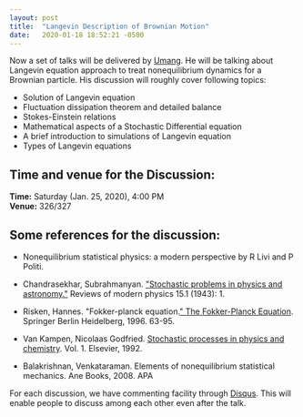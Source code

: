 ```yaml
---
layout: post
title:  "Langevin Description of Brownian Motion"
date:   2020-01-18 18:52:21 -0500
---
```

Now a set of talks will be delivered by [Umang](https://www.imsc.res.in/umang_dattani). He will be talking about Langevin equation approach to treat nonequilibrium dynamics for a Brownian particle. His discussion will roughly cover following topics: 

* Solution of Langevin equation
* Fluctuation dissipation theorem and detailed balance
* Stokes-Einstein relations
* Mathematical aspects of a Stochastic Differential equation
* A brief introduction to simulations of Langevin equation
* Types of Langevin equations

## Time and venue for the Discussion:
**Time:** Saturday (Jan. 25, 2020), 4:00 PM  
**Venue:** 326/327  

## Some references for the discussion:

* Nonequilibrium statistical physics: a modern perspective by R Livi and P Politi.

* Chandrasekhar, Subrahmanyan. ["Stochastic problems in physics and astronomy."](https://journals.aps.org/rmp/abstract/10.1103/RevModPhys.15.1) Reviews of modern physics 15.1 (1943): 1.

* Risken, Hannes. "Fokker-planck equation.[" The Fokker-Planck Equation](https://link.springer.com/chapter/10.1007/978-3-642-61544-3_4). Springer Berlin Heidelberg, 1996. 63-95.

* Van Kampen, Nicolaas Godfried. [Stochastic processes in physics and chemistry](https://books.google.co.in/books?hl=en&lr=&id=3e7XbMoJzmoC&oi=fnd&pg=PP2&dq=van+kampen+stochastic+processes+in+physics&ots=Ads9r_tdrO&sig=qm0CSshu6JUKsP9cHgkkVO_u-9g#v=onepage&q=van%20kampen%20stochastic%20processes%20in%20physics&f=false). Vol. 1. Elsevier, 1992.

* Balakrishnan, Venkataraman. Elements of nonequilibrium statistical mechanics. Ane Books, 2008.
APA	


For each discussion, we have commenting facility through [Disqus](https://disqus.com/). This will enable people to discuss among each other even after the talk.
